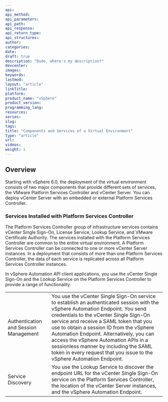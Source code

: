 ```yaml
---
api:
api_method:
api_parameters:
api_path:
api_response:
api_return_type:
api_structures:
author:
categories:
date:
draft: true
description: "Dude, where's my description?"
devcenter:
images:
keywords:
lastmod:
layout: "article"
linkTitle:
platform:
product_name: "vSphere"
product_version:
programming_lang:
resources:
series:
slug:
tags:
title: "Components and Services of a Virtual Environment"
type: "article"
url:
videos:
weight: 1
---
```

## Overview
Starting with vSphere 6.0, the deployment of the virtual environment consists of two major components that provide different sets of services, the VMware Platform Services Controller and vCenter Server. You can deploy vCenter Server with an embedded or external Platform Services Controller.

### Services Installed with Platform Services Controller
The Platform Services Controller group of infrastructure services contains vCenter Single Sign-On, License Service, Lookup Service, and VMware Certificate Authority. The services installed with the Platform Services Controller are common to the entire virtual environment. A Platform Services Controller can be connected to one or more vCenter Server instances. In a deployment that consists of more than one Platform Services Controller, the data of each service is replicated across all Platform Services Controller instances.

In vSphere Automation API client applications, you use the vCenter Single Sign-On and the Lookup Service on the Platform Services Controller to provide a range of functionality.

|  |   |
|---|---|
|  Authentication and Session Management  | You use the vCenter Single Sign-On service to establish an authenticated session with the vSphere Automation Endpoint. You send credentials to the vCenter Single Sign-On service and receive a SAML token that you use to obtain a session ID from the vSphere Automation Endpoint. Alternatively, you can access the vSphere Automation APIs in a sessionless manner by including the SAML token in every request that you issue to the vSphere Automation Endpoint.  |
|  Service Discovery | You use the Lookup Service to discover the endpoint URL for the vCenter Single Sign-On service on the Platform Services Controller, the location of the vCenter Server instances, and the vSphere Automation Endpoint. |
